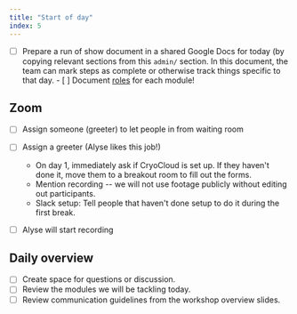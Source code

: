 ```yaml
---
title: "Start of day"
index: 5
---
```


- [ ] Prepare a run of show document in a shared Google Docs for today (by copying
      relevant sections from this `admin/` section. In this document, the team can mark
      steps as complete or otherwise track things specific to that day.
      - [ ] Document [roles](roles.md) for each module!


## Zoom

- [ ] Assign someone (greeter) to let people in from waiting room
- [ ] Assign a greeter (Alyse likes this job!)
    * On day 1, immediately ask if CryoCloud is set up. If they haven't done it, move
      them to a breakout room to fill out the forms.
    * Mention recording -- we will not use footage publicly without editing out
      participants.
    * Slack setup: Tell people that haven't done setup to do it during the first break.
- [ ] Alyse will start recording


## Daily overview

- [ ] Create space for questions or discussion.
- [ ] Review the modules we will be tackling today.
- [ ] Review communication guidelines from the workshop overview slides.
